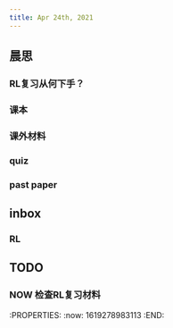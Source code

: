 ```yaml
---
title: Apr 24th, 2021
---
```


## 晨思
### RL复习从何下手？
### 课本
### 课外材料
### quiz
### past paper
###
## inbox
### RL
## TODO
### NOW 检查RL复习材料
:PROPERTIES:
:now: 1619278983113
:END:
